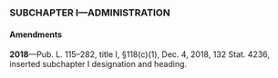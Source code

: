 ### SUBCHAPTER I—ADMINISTRATION ###

#### Amendments ####

**2018**—Pub. L. 115–282, title I, §118(c)(1), Dec. 4, 2018, 132 Stat. 4236, inserted subchapter I designation and heading.